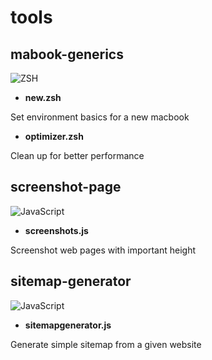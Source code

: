 # tools

## mabook-generics
![ZSH](https://img.shields.io/badge/zsh-%23green.svg?style=for-the-badge&logo=zsh&logoColor=white)

- <b>new.zsh</b>

Set environment basics for a new macbook

- <b>optimizer.zsh</b>

Clean up for better performance

## screenshot-page
![JavaScript](https://img.shields.io/badge/javascript-yellow.svg?style=for-the-badge&logo=javascript&logoColor=white)

- <b>screenshots.js</b>

Screenshot web pages with important height

## sitemap-generator
![JavaScript](https://img.shields.io/badge/javascript-yellow.svg?style=for-the-badge&logo=javascript&logoColor=white)

- <b>sitemapgenerator.js</b>

Generate simple sitemap from a given website
